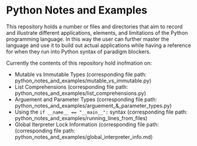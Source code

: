 # Python Notes and Examples
This repository holds a number or files and directories that aim to record and illustrate different applications, elements, and limitations of the Python programming language.
In this way the user can further master the language and use it to build out actual applications while having a reference for when they run into Python syntax of paradigm blockers.

Currently the contents of this repository hold inofmation on:

* Mutable vs Immutable Types  (corresponding file path: python_notes_and_examples/mutable_vs_immutable.py)
* List Comprehensions  (corresponding file path: python_notes_and_examples/list_comprehensions.py)
* Arguement and Parameter Types  (corresponding file path: python_notes_and_examples/arguement_&_parameter_types.py)
* Using the `if __name__ == "__main__":`  syntax (corresponding file path: python_notes_and_examples/running_lines_from_files)
* Global Iterpreter Lock Information  (corresponding file path: (corresponding file path: python_notes_and_examples/global_interpreter_info.md)
